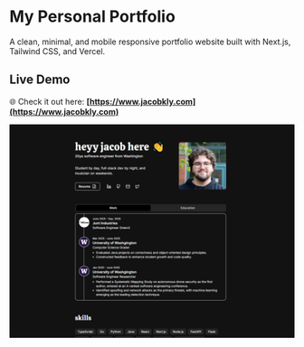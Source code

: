# My Personal Portfolio

A clean, minimal, and mobile responsive portfolio website built with Next.js, Tailwind CSS, and Vercel.

## Live Demo

🌐 Check it out here: **[https://www.jacobkly.com](https://www.jacobkly.com)**

![Portfolio Screenshot](public/jacobkly-com.png)